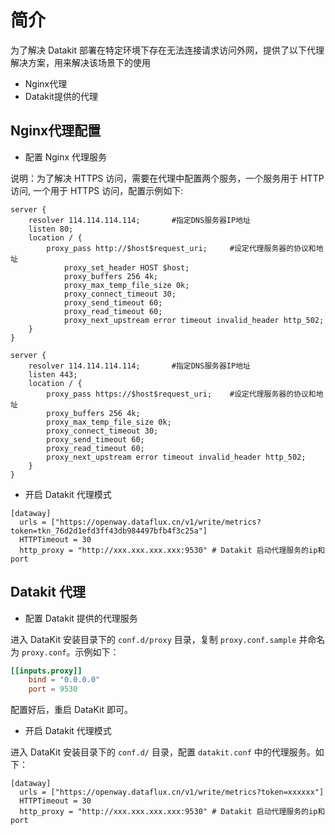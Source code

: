# 简介

为了解决 Datakit 部署在特定环境下存在无法连接请求访问外网，提供了以下代理解决方案，用来解决该场景下的使用
- Nginx代理
- Datakit提供的代理


## Nginx代理配置

- 配置 Nginx 代理服务

说明：为了解决 HTTPS 访问，需要在代理中配置两个服务，一个服务用于 HTTP 访问, 一个用于 HTTPS 访问，配置示例如下:

```
server {
    resolver 114.114.114.114;       #指定DNS服务器IP地址 
    listen 80;
    location / {
        proxy_pass http://$host$request_uri;     #设定代理服务器的协议和地址 
            proxy_set_header HOST $host;
            proxy_buffers 256 4k;
            proxy_max_temp_file_size 0k;
            proxy_connect_timeout 30;
            proxy_send_timeout 60;
            proxy_read_timeout 60;
            proxy_next_upstream error timeout invalid_header http_502;
    }
}

server {
    resolver 114.114.114.114;       #指定DNS服务器IP地址 
    listen 443;
    location / {
        proxy_pass https://$host$request_uri;    #设定代理服务器的协议和地址 
        proxy_buffers 256 4k;
        proxy_max_temp_file_size 0k;
        proxy_connect_timeout 30;
        proxy_send_timeout 60;
        proxy_read_timeout 60;
        proxy_next_upstream error timeout invalid_header http_502;
    }
}
```

- 开启 Datakit 代理模式
```
[dataway]
  urls = ["https://openway.dataflux.cn/v1/write/metrics?token=tkn_76d2d1efd3ff43db984497bfb4f3c25a"]
  HTTPTimeout = 30
  http_proxy = "http://xxx.xxx.xxx.xxx:9530" # Datakit 启动代理服务的ip和port
```

## Datakit 代理

- 配置 Datakit 提供的代理服务

进入 DataKit 安装目录下的 `conf.d/proxy` 目录，复制 `proxy.conf.sample` 并命名为 `proxy.conf`。示例如下：

```toml
[[inputs.proxy]]
    bind = "0.0.0.0"
	port = 9530
```

配置好后，重启 DataKit 即可。

- 开启 Datakit 代理模式

进入 DataKit 安装目录下的 `conf.d/` 目录，配置  `datakit.conf` 中的代理服务。如下：

```
[dataway]
  urls = ["https://openway.dataflux.cn/v1/write/metrics?token=xxxxxx"]
  HTTPTimeout = 30
  http_proxy = "http://xxx.xxx.xxx.xxx:9530" # Datakit 启动代理服务的ip和port
```
